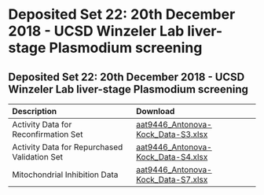 # Deposited Set 22: 20th December 2018 - UCSD Winzeler Lab liver-stage Plasmodium screening

## Deposited Set 22: 20th December 2018 - UCSD Winzeler Lab liver-stage Plasmodium screening

| Description | Download |
| :--- | :--- |
| Activity Data for Reconfirmation Set | [aat9446\_Antonova-Kock\_Data-S3.xlsx](ftp://ftp.ebi.ac.uk/pub/databases/chembl/ChEMBLNTD/set22_ucsd_mmv_plasmodium/aat9446_Antonova-Koch_Data-S3.xlsx) |
| Activity Data for Repurchased Validation Set | [aat9446\_Antonova-Kock\_Data-S4.xlsx](ftp://ftp.ebi.ac.uk/pub/databases/chembl/ChEMBLNTD/set22_ucsd_mmv_plasmodium/aat9446_Antonova-Koch_Data-S4.xlsx) |
| Mitochondrial Inhibition Data | [aat9446\_Antonova-Kock\_Data-S7.xlsx](ftp://ftp.ebi.ac.uk/pub/databases/chembl/ChEMBLNTD/set22_ucsd_mmv_plasmodium/aat9446_Antonova-Koch_Data-S7.xlsx) |

